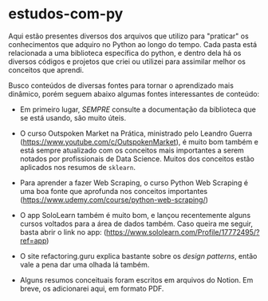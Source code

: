 # estudos-com-py
Aqui estão presentes diversos dos arquivos que utilizo para "praticar" os conhecimentos que adquiro no Python ao longo do tempo. Cada pasta está relacionada a uma biblioteca específica do python, e dentro dela há os diversos códigos e projetos que criei ou utilizei para assimilar melhor os conceitos que aprendi.

Busco conteúdos de diversas fontes para tornar o aprendizado mais dinâmico, porém seguem abaixo algumas fontes interessantes de conteúdo:

* Em primeiro lugar, *SEMPRE* consulte a documentação da biblioteca que se está usando, são muito úteis.

* O curso Outspoken Market na Prática, ministrado pelo Leandro Guerra (https://www.youtube.com/c/OutspokenMarket), é muito bom também e está sempre atualizado com os conceitos mais importantes a serem notados por profissionais de Data Science. Muitos dos conceitos estão aplicados nos resumos de `sklearn`.

* Para aprender a fazer Web Scraping, o curso Python Web Scraping é uma boa fonte que aprofunda nos conceitos importantes (https://www.udemy.com/course/python-web-scraping/)

* O app SoloLearn também é muito bom, e lançou recentemente alguns cursos voltados para a área de dados também. Caso queira me seguir, basta abrir o link no app: (https://www.sololearn.com/Profile/17772495/?ref=app)

* O site refactoring.guru explica bastante sobre os *design patterns*, então vale a pena dar uma olhada lá também.

* Alguns resumos conceituais foram escritos em arquivos do Notion. Em breve, os adicionarei aqui, em formato PDF. 
